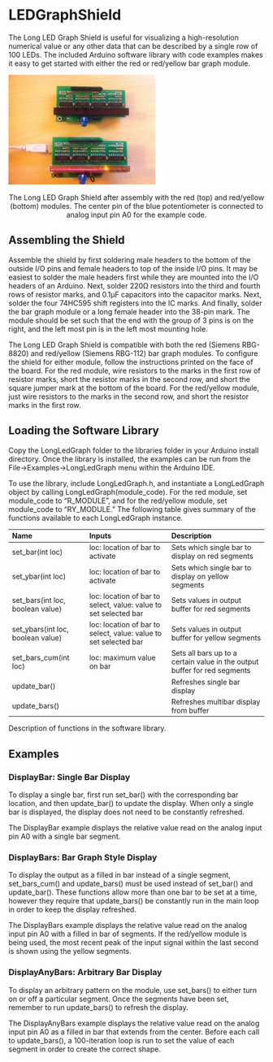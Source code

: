 # LEDGraphShield

The Long LED Graph Shield is useful for visualizing a high-resolution numerical value or any other data that can be described by a single row of 100 LEDs. The included Arduino software library with code examples makes it easy to get started with either the red or red/yellow bar graph module.

![Shield Image](/img/shield.jpg)
<center>The Long LED Graph Shield after assembly with the red (top) and red/yellow (bottom) modules. The center pin of the blue potentiometer is connected to analog input pin A0 for the example code.</center>

## Assembling the Shield
Assemble the shield by first soldering male headers to the bottom of the outside I/O pins and female headers to top of the inside I/O pins. It may be easiest to solder the male headers first while they are mounted into the I/O headers of an Arduino. Next, solder 220Ω resistors into the third and fourth rows of resistor marks, and 0.1µF capacitors into the capacitor marks. Next, solder the four 74HC595 shift registers into the IC marks. And finally, solder the bar graph module or a long female header into the 38-pin mark. The module should be set such that the end with the group of 3 pins is on the right, and the left most pin is in the left most mounting hole.

The Long LED Graph Shield is compatible with both the red (Siemens RBG-8820) and red/yellow (Siemens RBG-112) bar graph modules. To configure the shield for either module, follow the instructions printed on the face of the board. For the red module, wire resistors to the marks in the first row of resistor marks, short the resistor marks in the second row, and short the square jumper mark at the bottom of the board. For the red/yellow module, just wire resistors to the marks in the second row, and short the resistor marks in the first row. 

## Loading the Software Library
Copy the LongLedGraph folder to the libraries folder in your Arduino install directory. Once the library is installed, the examples can be run from the File->Examples->LongLedGraph menu within the Arduino IDE.

To use the library, include LongLedGraph.h, and instantiate a LongLedGraph object by calling LongLedGraph(module_code). For the red module, set module_code to “R_MODULE”, and for the red/yellow module, set module_code to “RY_MODULE.” The following table gives summary of the functions available to each LongLedGraph instance.

| Name 	      					  | Inputs	    													| Description  																|
| :-----------------------------  | :----------- 													| :-----------  															|
|set_bar(int loc)  			 	  |loc: location of bar to activate       							|Sets which single bar to display on red segments			   			 	|
|set_ybar(int loc) 			 	  |loc: location of bar to activate   							    |Sets which single bar to display on yellow segments			    		|
|set_bars(int loc, boolean value) |loc: location of bar to select, value: value to set selected bar |Sets values in output buffer for red segments			    				|
|set_ybars(int loc, boolean value)|loc: location of bar to select, value: value to set selected bar |Sets values in output buffer for yellow segments			    			|
|set_bars_cum(int loc)			  |loc: maximum value on bar       								 	|Sets all bars up to a certain value in the output buffer for red segments  |
|update_bar()					  |        													 	|Refreshes single bar display			    								|
|update_bars()					  |        													 	|Refreshes multibar display from buffer			    						|

Description of functions in the software library.

## Examples
### DisplayBar: Single Bar Display
To display a single bar, first run set_bar() with the corresponding bar location, and then update_bar() to update the display. When only a single bar is displayed, the display does not need to be constantly refreshed. 

The DisplayBar example displays the relative value read on the analog input pin A0 with a single bar segment.

### DisplayBars: Bar Graph Style Display
To display the output as a filled in bar instead of a single segment, set_bars_cum() and update_bars() must be used instead of set_bar() and update_bar(). These functions allow more than one bar to be set at a time, however they require that update_bars() be constantly run in the main loop in order to keep the display refreshed.

The DisplayBars example displays the relative value read on the analog input pin A0 with a filled in bar of segments. If the red/yellow module is being used, the most recent peak of the input signal within the last second is shown using the yellow segments. 

### DisplayAnyBars: Arbitrary Bar Display
To display an arbitrary pattern on the module, use set_bars() to either turn on or off a particular segment. Once the segments have been set, remember to run update_bars() to refresh the display.

The DisplayAnyBars example displays the relative value read on the analog input pin A0 as a filled in bar that extends from the center. Before each call to update_bars(), a 100-iteration loop is run to set the value of each segment in order to create the correct shape.
